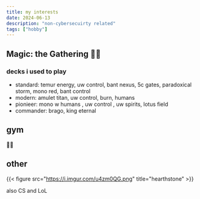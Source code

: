 ```yaml
---
title: my interests
date: 2024-06-13
description: "non-cybersecuirty related"
tags: ["hobby"]
---
```


## Magic: the Gathering 🧙‍♂️

### decks i used to play

* standard: temur energy, uw control, bant nexus, 5c gates, paradoxical storm, mono red, bant control
* modern: amulet titan, uw control, burn, humans
* pionieer: mono w humans , uw control , uw spirits, lotus field
* commander: brago, king eternal

## gym

🏋️‍♀️

## other 

{{< figure src="https://i.imgur.com/u4zm0QG.png" title="hearthstone" >}}

also CS and LoL